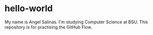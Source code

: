 # hello-world
My name is Angel Salinas. I'm studying Computer Science at BSU. This repository is for practising the GitHub Flow.
